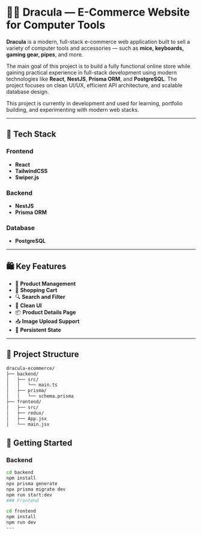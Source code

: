 # 🧛‍♂️ Dracula — E-Commerce Website for Computer Tools

**Dracula** is a modern, full-stack e-commerce web application built to sell a variety of computer tools and accessories — such as **mice, keyboards, gaming gear, pipes**, and more.

The main goal of this project is to build a fully functional online store while gaining practical experience in full-stack development using modern technologies like **React**, **NestJS**, **Prisma ORM**, and **PostgreSQL**. The project focuses on clean UI/UX, efficient API architecture, and scalable database design.

This project is currently in development and used for learning, portfolio building, and experimenting with modern web stacks.

---

## 🔧 Tech Stack

### Frontend
- **React**
- **TailwindCSS**
- **Swiper.js**

### Backend
- **NestJS**
- **Prisma ORM**

### Database
- **PostgreSQL**

---

## 🛍️ Key Features

- 🧾 **Product Management**
- 🛒 **Shopping Cart**
- 🔍 **Search and Filter**
- 🎨 **Clean UI**
- 📦 **Product Details Page**
- 📤 **Image Upload Support**
- 💾 **Persistent State**

---

## 📁 Project Structure

```bash
dracula-ecommerce/
├── backend/
│   ├── src/
│   │   └── main.ts
│   ├── prisma/
│   │   └── schema.prisma
├── frontend/
│   ├── src/
│   ├── redux/
│   ├── App.jsx
│   └── main.jsx
```
## 🚀 Getting Started

### Backend

```bash
cd backend
npm install
npx prisma generate
npx prisma migrate dev
npm run start:dev
### Frontend

cd frontend
npm install
npm run dev
---
```
